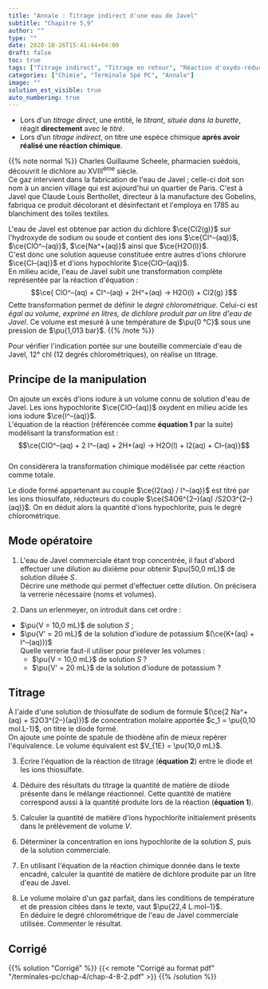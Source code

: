 ```yaml
---
title: "Annale : Titrage indirect d'une eau de Javel"
subtitle: "Chapitre 5,9"
author: ""
type: ""
date: 2020-10-26T15:41:44+04:00
draft: false
toc: true
tags: ["Titrage indirect", "Titrage en retour", "Réaction d'oxydo-réduction", "Équivalence", "Volume molaire"]
categories: ["Chimie", "Terminale Spé PC", "Annale"]
image: ""
solution_est_visible: true
auto_numbering: true
---
```


- Lors d'un *titrage direct*, une entité, le *titrant*, *située dans la burette*, réagit **directement** avec le *titré*.
- Lors d’un *titrage indirect*, on titre une espèce chimique **après avoir réalisé une réaction chimique**.   

{{% note normal %}}
Charles Guillaume Scheele, pharmacien suédois, découvrit le dichlore au XVIII<sup>ème</sup> siècle.   
Ce gaz intervient dans la fabrication de l'eau de Javel&nbsp;; celle-ci doit son nom à un ancien village qui est aujourd'hui un quartier de Paris. C'est à Javel que Claude Louis Berthollet, directeur à la manufacture des Gobelins, fabriqua ce produit décolorant et désinfectant et l'employa en 1785 au blanchiment des toiles textiles.

L'eau de Javel est obtenue par action du dichlore $\ce{Cl2(g)}$ sur l'hydroxyde de sodium ou soude et contient des ions $\ce{Cl^–(aq)}$, $\ce{ClO^–(aq)}$, $\ce{Na^+(aq)}$  ainsi que $\ce{H2O(l)}$.  
C'est donc une solution aqueuse constituée entre autres d'ions chlorure $\ce{Cl–(aq)}$ et d'ions hypochlorite $\ce{ClO–(aq)}$.   
En milieu acide, l'eau de Javel subit une transformation complète représentée par la réaction d'équation&nbsp;:
$$\ce{ ClO^–(aq)  +  Cl^–(aq)  + 2H^+(aq)  ->  H2O(l) +   Cl2(g) }$$
Cette transformation permet de définir le *degré chlorométrique*. Celui-ci est *égal au volume, exprimé en litres, de dichlore produit par un litre d'eau de Javel*. Ce volume est mesuré à une température de $\pu{0 °C}$ sous une pression de $\pu{1,013 bar}$.
{{% /note %}}

Pour vérifier l'indication portée sur une bouteille commerciale d'eau de Javel, 12°&nbsp;chl (12 degrés chlorométriques), on réalise un titrage.

## Principe de la manipulation
On ajoute un excès d'ions iodure à un volume connu de solution d'eau de Javel.
Les ions hypochlorite $\ce{ClO–(aq)}$ oxydent en milieu acide les ions iodure $\ce{I^–(aq)}$.   
L'équation de la réaction (référencée comme **équation 1** par la suite) modélisant la transformation est&nbsp;:
$$\ce{ClO^–(aq)  + 2 I^–(aq)  +  2H+(aq) ->  H2O(l) +  I2(aq)  + Cl–(aq)}$$  	
On considérera la transformation chimique modélisée par cette réaction comme totale.   

Le diode formé appartenant au couple $\ce{I2(aq) / I^–(aq)}$ est titré par les ions thiosulfate, réducteurs du couple $\ce{S4O6^{2–}(aq) /S2O3^{2–}(aq)}$. On en déduit alors la quantité d'ions hypochlorite, puis le degré chlorométrique.

## Mode opératoire

1. L'eau de Javel commerciale étant trop concentrée, il faut d'abord effectuer une dilution au dixième pour obtenir $\pu{50,0 mL}$ de solution diluée $S$.  
Décrire une méthode qui permet d'effectuer cette dilution. On précisera la verrerie nécessaire (noms et volumes).

2. Dans un erlenmeyer, on introduit dans cet ordre&nbsp;:
- $\pu{V = 10,0 mL}$ de solution $S$&nbsp;;
- $\pu{V' = 20 mL}$ de la solution d'iodure de potassium $(\ce{K+(aq) + I^–(aq)})$   
Quelle verrerie faut-il utiliser pour prélever les volumes&nbsp;:
    - $\pu{V = 10,0 mL}$ de solution $S$&nbsp;?
    - $\pu{V' = 20 mL}$ de la solution d'iodure de potassium&nbsp;?

## Titrage

À l'aide d'une solution de thiosulfate de sodium de formule $(\ce{2 Na^+(aq) + S2O3^{2–}(aq)})$ de concentration molaire apportée $c_1 = \pu{0,10 mol.L-1}$, on titre le diode formé.  
On ajoute une pointe de spatule de thiodène afin de mieux repérer l'équivalence. Le volume équivalent est $V_{1E} = \pu{10,0 mL}$.

3. Écrire l'équation de la réaction de titrage (**équation 2**) entre le diode et les ions thiosulfate.

4. Déduire des résultats du titrage la quantité de matière de diiode présente dans le mélange réactionnel. Cette quantité de matière correspond aussi à la quantité produite lors de la réaction (**équation 1**).

5. Calculer la quantité de matière d'ions hypochlorite initialement présents dans le prélèvement de volume $V$.

6. Déterminer la concentration en ions hypochlorite de la solution $S$, puis de la solution commerciale.

7. En utilisant l'équation de la réaction chimique donnée dans le texte encadré, calculer la quantité de matière de dichlore produite par un litre d'eau de Javel.

8. Le volume molaire d'un gaz parfait, dans les conditions de température et de pression citées dans le texte, vaut $\pu{22,4 L.mol–1}$.  
En déduire le degré chlorométrique de l'eau de Javel commerciale utilisée.
Commenter le résultat.

## Corrigé

{{% solution "Corrigé" %}}
{{< remote "Corrigé au format pdf" "/terminales-pc/chap-4/chap-4-8-2.pdf" >}}
{{% /solution %}}




